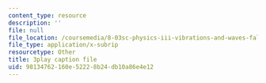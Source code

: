 ```yaml
---
content_type: resource
description: ''
file: null
file_location: /coursemedia/8-03sc-physics-iii-vibrations-and-waves-fall-2016/98134762160e52228b24db10a86e4e12_7Knpp3AIteQ.vtt
file_type: application/x-subrip
resourcetype: Other
title: 3play caption file
uid: 98134762-160e-5222-8b24-db10a86e4e12
---
```

